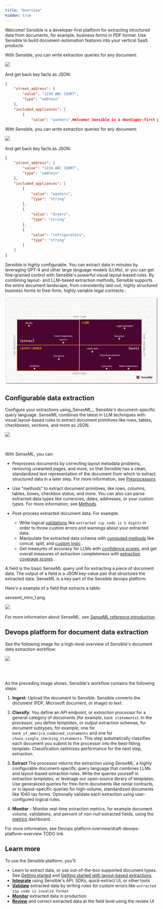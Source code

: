 ```yaml
---
title: "Overview"
hidden: true
---
```




Welcome! Sensible is a developer-first platform for extracting structured data from documents, for example, business forms in PDF format. Use Sensible to build document-automation features into your vertical SaaS products. 

With Sensible, you can write extraction queries for any document:

![](https://files.readme.io/799bd47-image.png)

And get back key facts as JSON:



```json
{
    "street_address": {
        "value": "1234 ABC COURT",
        "type": "address"
    },
    "included_appliances": [
        {
            "value": "washers",Welcome! Sensible is a developer-first platform for extracting structured data from documents, for example, business forms in PDF format. Use Sensible to build document-automation features into your vertical SaaS products. 

```

With Sensible, you can write extraction queries for any document:

![](https://files.readme.io/799bd47-image.png)

And get back key facts as JSON:



```json
{
    "street_address": {
        "value": "1234 ABC COURT",
        "type": "address"
    },
    "included_appliances": [
        {
            "value": "washers",
            "type": "string"
        },
        {
            "value": "dryers",
            "type": "string"
        },
        {
            "value": "refrigerators",
            "type": "string"
        }
    ]
}
```

Sensible is highly configurable. You can extract data in minutes by leveraging GPT-4 and other large language models (LLMs), or you can get fine-grained control with Sensible's powerful visual layout-based rules. By combining layout- and LLM-based extraction methods, Sensible supports the entire document landscape, from consistently laid-out, highly structured business forms to free-form, highly variable legal contracts :

![](https://raw.githubusercontent.com/sensible-hq/sensible-docs/main/readme-sync/assets/v0/images/final/document_landscape.png)

## Configurable data extraction

Configure your extractions using_SenseML_, Sensible's document-specific query language. SenseML combines the latest in LLM techniques with visual layout-based rules to extract document primitives like rows, tables, checkboxes, sections, and more as JSON. 

![](https://files.readme.io/ee7c021-image.png)

<br />

With SenseML, you can:

- Preprocess documents by correcting layout metadata problems, removing unwanted pages, and more, so that Sensible has a clean, standardized text representation of the document from which to extract structured data in a later step. For more information, see [Preprocessors](doc:preprocessors). 

- Use "methods" to extract document primitives, like rows, columns, tables, boxes, checkbox status, and more. You can also can parse extracted data types like currencies, dates, addresses, or your custom types. For more information, see [Methods](doc:methods). 

- Post-process extracted document data. For example:
  - Write logical [validations](doc:validate-extractions)  like `extracted zip code is 5 digits` in order to throw custom errors and warnings about your extracted data. 
  - Manipulate the extracted data schema with [computed methods](doc:computed-field-methods)  like concat, split, and [custom logic](doc:custom-computation) .
  - Get measures of accuracy for LLMs with [confidence scores](doc:confidence), and get overall measures of extraction completeness with [extraction coverage scores](doc:metrics#extraction-coverage)  . 

A field is the basic SenseML query unit for extracting a piece of document data. The output of a field is a JSON key-value pair that structures the extracted data. SenseML is a key part of the Sensible devops platform.

Here's a example of a field that extracts a table:

senseml_intro_1.png

![](https://files.readme.io/91ad1e2-image.png)

For more information about SenseML, see [SenseML reference introduction](doc:senseml-reference-introduction).

## Devops platform for document data extraction

See the following image for a high-level overview of Sensible's document data extraction workflow:

![](https://files.readme.io/e6320d9-image.png)

<br />

<br />

As the preceding image shows, Sensible's workflow contains the following steps: 

1. **Ingest:** Upload the document to Sensible. Sensible converts the document (PDF, Microsoft document, or image) to text. 

2. **Classify**:  You define an API endpoint, or _extraction processor_  for a general category of documents (for example, `bank statements`). In the processor, you define _templates_, or output extraction schemas, for document subtypes, for example,   one for `bank_of_america_combined_statements` and one for `chase_single_checking_statements`. This step automatically classifies each document you submit to the processor into the best-fitting template.  Classification optimizes performance for the next step, extraction.

3. **Extract** The processor returns the extraction using _SenseML_, a highly configurable document-specific query language that combines LLMs and layout-based extraction rules. Write the queries yourself in extraction _templates_, or leverage our open-source library of templates.  Use generalized queries for free-form documents like rental contracts, or in layout-specific queries for high-volume, standardized documents like 1040 tax forms.  Optionally validate each extraction using user-configured logical rules. 

4. **Monitor** -  Monitor real-time extraction metrics, for example document volume, validations, and percent of non-null extracted fields, using the [metrics](doc:metrics) dashboard. 

For more information, see Devops platform overview/draft-devops-platform-overview TODO link 

## Learn more

To use the Sensible platform, you'll:

- Learn  to extract data, or use out-of-the-box supported document types. See [Getting started](doc:draft-getting-started-ai) and [Getting started with layout-based extractions](doc:getting-started).
- [**Integrate**](doc:integrate) using Sensible's API, SDKs, quick-extract UI, or other tools
- [**Validate**](doc:validate-extractions) extracted data by writing rules for custom errors like `extracted zip code is invalid format` 
- [**Monitor**](doc:metrics) extracted data in production 
- [**Review**](doc:human-review) and correct extracted data at the field level using the review UI











